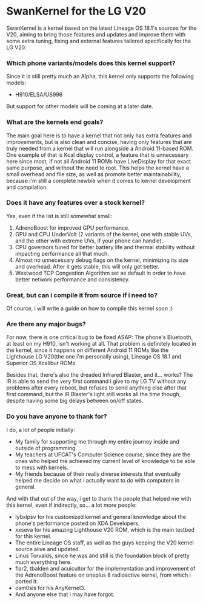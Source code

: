 # SwanKernel for the LG V20

SwanKernel is a kernel based on the latest Lineage OS 18.1's sources for the V20, aiming to bring those features and updates and improve them with some extra tuning, fixing and external features tailored specifically for the LG V20.

### Which phone variants/models does this kernel support?

Since it is still pretty much an Alpha, this kernel only supports the following models:

* H910/ELSA/US996

But support for other models will be coming at a later date.

### What are the kernels end goals?

The main goal here is to have a kernel that not only has extra features and improvements, but is also clean and concise, having only features that are truly needed from a kernel that will run alongside a Android 11-based ROM. One example of that is Kcal display control, a feature that is unnecessary here since most, if not all Android 11 ROMs have LiveDisplay for that exact same purpose, and without the need to root. This helps the kernel have a small overhead and file size, as well as promote better maintainability, because i'm still a complete newbie when it comes to kernel development and compilation.

### Does it have any features over a stock kernel?

Yes, even if the list is still somewhat small:

1. AdrenoBoost for improved GPU performance.
2. GPU and CPU UnderVolt (2 variants of the kernel, one with stable UVs, and the other with extreme UVs, if your phone can handle).
3. CPU governors tuned for better battery life and thermal stability without impacting performance all that much.
4. Almost no unnecessary debug flags on the kernel, minimizing its size and overhead. After it gets stable, this will only get better.
5. Westwood TCP Congestion Algorithm set as default in order to have better network performance and consistency.

### Great, but can i compile it from source if i need to?

Of cource, i will write a guide on how to compile this kernel soon ;)

### Are there any major bugs?

For now, there is one critical bug to be fixed ASAP: The phone's Bluetooth, at least on my H910, isn't working at all. That problem is definitely located in the kernel, since it happens on different Android 11 ROMs like the Lighthouse LG V20(the one i'm personally using), Lineage OS 18.1 and Superior OS Xcalibur ROMs.

Besides that, there's also the dreaded Infrared Blaster, and it... works? The IR is able to send the very first command i give to my LG TV without any problems after every reboot, but refuses to send anything else after that first command, but the IR Blaster's light still works all the time though, despite having some big delays between on/off states.

### Do you have anyone to thank for?

I do, a lot of people initially:

* My family for supporting me through my entire journey inside and outside of programming.
* My teachers at UFCAT's Computer Science course, since they are the ones who helped me achieved my current level of knowledge to be able to mess with kernels.
* My friends because of their really diverse interests that eventually helped me decide on what i actually want to do with computers in general.

And with that out of the way, i get to thank the people that helped me with this kernel, even if indirectly, so... a lot more people:
* lybxlpsv for his customized kernel and general knowledge about the phone's performance posted on XDA Developers.
* xxseva for his amazing Lighthouse V20 ROM, which is the main testbed for this kernel.
* The entire Lineage OS staff, as well as the guys keeping the V20 kernel source alive and updated.
* Linus Torvalds, since he was and still is the foundation block of pretty much everything here.
* flar2, tbalden and acuicultor for the implementation and improvement of the AdrenoBoost feature on oneplus 8 radioactive kernel, from which i ported it.
* osm0sis for his AnyKernel3.
* And anyone else that i may have forgot.
